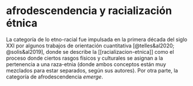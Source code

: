 # afrodescendencia y racialización étnica
La categoría de lo etno-racial fue impulsada en la primera década del siglo XXI por algunos trabajos de orientación cuantitativa [@telles&al2020; @solis&al2019], donde se describe la [[racializacion-etnica]] como el proceso donde ciertos rasgos físicos y culturales se asignan a la pertenencia a una raza-etnia (donde ambos conceptos están muy mezclados para estar separados, según sus autores). Por otra parte, <!-- profundizar -->la categoría de afrodescendencia *emerge*.
